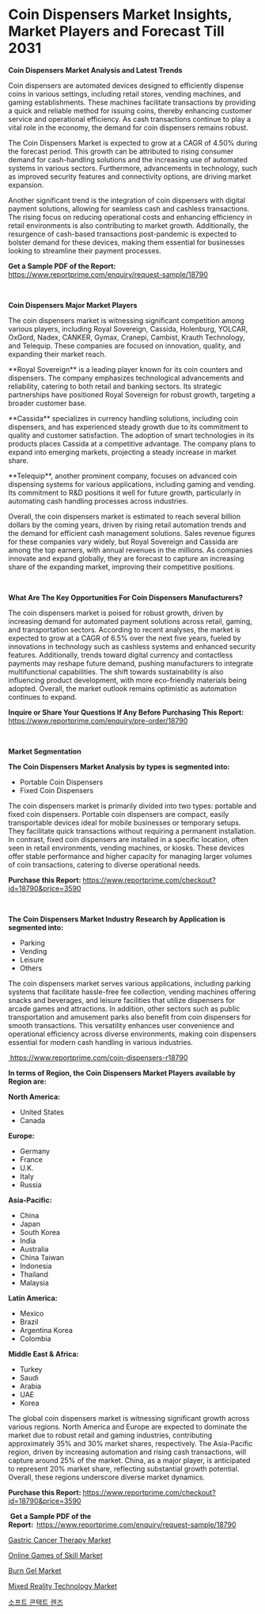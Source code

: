 <p><h1>Coin Dispensers Market Insights, Market Players and Forecast Till 2031</h1></p><p><strong>Coin Dispensers Market Analysis and Latest Trends</strong></p>
<p><p>Coin dispensers are automated devices designed to efficiently dispense coins in various settings, including retail stores, vending machines, and gaming establishments. These machines facilitate transactions by providing a quick and reliable method for issuing coins, thereby enhancing customer service and operational efficiency. As cash transactions continue to play a vital role in the economy, the demand for coin dispensers remains robust.</p><p>The Coin Dispensers Market is expected to grow at a CAGR of 4.50% during the forecast period. This growth can be attributed to rising consumer demand for cash-handling solutions and the increasing use of automated systems in various sectors. Furthermore, advancements in technology, such as improved security features and connectivity options, are driving market expansion. </p><p>Another significant trend is the integration of coin dispensers with digital payment solutions, allowing for seamless cash and cashless transactions. The rising focus on reducing operational costs and enhancing efficiency in retail environments is also contributing to market growth. Additionally, the resurgence of cash-based transactions post-pandemic is expected to bolster demand for these devices, making them essential for businesses looking to streamline their payment processes.</p></p>
<p><strong>Get a Sample PDF of the Report:&nbsp;</strong> <a href="https://www.reportprime.com/enquiry/request-sample/18790?utm_campaign=1103&utm_medium=2&utm_source=Github&utm_content=ia&utm_term=22112024&utm_id=coin-dispensers">https://www.reportprime.com/enquiry/request-sample/18790</a></p>
<p>&nbsp;</p>
<p><strong>Coin Dispensers Major Market Players</strong></p>
<p><p>The coin dispensers market is witnessing significant competition among various players, including Royal Sovereign, Cassida, Holenburg, YOLCAR, OxGord, Nadex, CANKER, Gymax, Cranepi, Cambist, Krauth Technology, and Telequip. These companies are focused on innovation, quality, and expanding their market reach.</p><p>**Royal Sovereign** is a leading player known for its coin counters and dispensers. The company emphasizes technological advancements and reliability, catering to both retail and banking sectors. Its strategic partnerships have positioned Royal Sovereign for robust growth, targeting a broader customer base.</p><p>**Cassida** specializes in currency handling solutions, including coin dispensers, and has experienced steady growth due to its commitment to quality and customer satisfaction. The adoption of smart technologies in its products places Cassida at a competitive advantage. The company plans to expand into emerging markets, projecting a steady increase in market share.</p><p>**Telequip**, another prominent company, focuses on advanced coin dispensing systems for various applications, including gaming and vending. Its commitment to R&D positions it well for future growth, particularly in automating cash handling processes across industries.</p><p>Overall, the coin dispensers market is estimated to reach several billion dollars by the coming years, driven by rising retail automation trends and the demand for efficient cash management solutions. Sales revenue figures for these companies vary widely, but Royal Sovereign and Cassida are among the top earners, with annual revenues in the millions. As companies innovate and expand globally, they are forecast to capture an increasing share of the expanding market, improving their competitive positions.</p></p>
<p>&nbsp;</p>
<p><strong>What Are The Key Opportunities For Coin Dispensers Manufacturers?</strong></p>
<p><p>The coin dispensers market is poised for robust growth, driven by increasing demand for automated payment solutions across retail, gaming, and transportation sectors. According to recent analyses, the market is expected to grow at a CAGR of 6.5% over the next five years, fueled by innovations in technology such as cashless systems and enhanced security features. Additionally, trends toward digital currency and contactless payments may reshape future demand, pushing manufacturers to integrate multifunctional capabilities. The shift towards sustainability is also influencing product development, with more eco-friendly materials being adopted. Overall, the market outlook remains optimistic as automation continues to expand.</p></p>
<p><strong>Inquire or Share Your Questions If Any Before Purchasing This Report:</strong> <a href="https://www.reportprime.com/enquiry/pre-order/18790?utm_campaign=1103&utm_medium=2&utm_source=Github&utm_content=ia&utm_term=22112024&utm_id=coin-dispensers">https://www.reportprime.com/enquiry/pre-order/18790</a></p>
<p>&nbsp;</p>
<p><strong>Market Segmentation</strong></p>
<p><strong>The Coin Dispensers Market Analysis by types is segmented into:</strong></p>
<p><ul><li>Portable Coin Dispensers</li><li>Fixed Coin Dispensers</li></ul></p>
<p><p>The coin dispensers market is primarily divided into two types: portable and fixed coin dispensers. Portable coin dispensers are compact, easily transportable devices ideal for mobile businesses or temporary setups. They facilitate quick transactions without requiring a permanent installation. In contrast, fixed coin dispensers are installed in a specific location, often seen in retail environments, vending machines, or kiosks. These devices offer stable performance and higher capacity for managing larger volumes of coin transactions, catering to diverse operational needs.</p></p>
<p><strong>Purchase this Report:&nbsp;</strong><a href="https://www.reportprime.com/checkout?id=18790&price=3590&utm_campaign=1103&utm_medium=2&utm_source=Github&utm_content=ia&utm_term=22112024&utm_id=coin-dispensers">https://www.reportprime.com/checkout?id=18790&price=3590</a></p>
<p>&nbsp;</p>
<p><strong>The Coin Dispensers Market Industry Research by Application is segmented into:</strong></p>
<p><ul><li>Parking</li><li>Vending</li><li>Leisure</li><li>Others</li></ul></p>
<p><p>The coin dispensers market serves various applications, including parking systems that facilitate hassle-free fee collection, vending machines offering snacks and beverages, and leisure facilities that utilize dispensers for arcade games and attractions. In addition, other sectors such as public transportation and amusement parks also benefit from coin dispensers for smooth transactions. This versatility enhances user convenience and operational efficiency across diverse environments, making coin dispensers essential for modern cash handling in various industries.</p></p>
<p><a href="https://www.reportprime.com/coin-dispensers-r18790?utm_campaign=1103&utm_medium=2&utm_source=Github&utm_content=ia&utm_term=22112024&utm_id=coin-dispensers">&nbsp;https://www.reportprime.com/coin-dispensers-r18790</a></p>
<p><strong>In terms of Region, the Coin Dispensers Market Players available by Region are:</strong></p>
<p>
    <p> <strong> North America: </strong>
        <ul>
            <li>United States</li>
            <li>Canada</li>
        </ul>
        </p> 
    <p> <strong> Europe: </strong>
        <ul>
            <li>Germany</li>
            <li>France</li>
            <li>U.K.</li>
            <li>Italy</li>
            <li>Russia</li>
        </ul>
        </p> 
    <p> <strong> Asia-Pacific: </strong>
        <ul>
            <li>China</li>
            <li>Japan</li>
            <li>South Korea</li>
            <li>India</li>
            <li>Australia</li>
            <li>China Taiwan</li>
            <li>Indonesia</li>
            <li>Thailand</li>
            <li>Malaysia</li>
        </ul>
        </p> 
    <p> <strong> Latin America: </strong>
        <ul>
            <li>Mexico</li>
            <li>Brazil</li>
            <li>Argentina Korea</li>
            <li>Colombia</li>
        </ul>
        </p> 
    <p> <strong> Middle East & Africa: </strong>
        <ul>
            <li>Turkey</li>
            <li>Saudi</li>
            <li>Arabia</li>
            <li>UAE</li>
            <li>Korea</li>
        </ul>
    </p>
    </p>
<p><p>The global coin dispensers market is witnessing significant growth across various regions. North America and Europe are expected to dominate the market due to robust retail and gaming industries, contributing approximately 35% and 30% market shares, respectively. The Asia-Pacific region, driven by increasing automation and rising cash transactions, will capture around 25% of the market. China, as a major player, is anticipated to represent 20% market share, reflecting substantial growth potential. Overall, these regions underscore diverse market dynamics.</p></p>
<p><strong>Purchase this Report: </strong><a href="https://www.reportprime.com/checkout?id=18790&price=3590&utm_campaign=1103&utm_medium=2&utm_source=Github&utm_content=ia&utm_term=22112024&utm_id=coin-dispensers">https://www.reportprime.com/checkout?id=18790&price=3590</a></p>
<p>&nbsp;<strong>Get a Sample PDF of the Report:&nbsp;&nbsp;</strong><a href="https://www.reportprime.com/enquiry/request-sample/18790?utm_campaign=1103&utm_medium=2&utm_source=Github&utm_content=ia&utm_term=22112024&utm_id=coin-dispensers">https://www.reportprime.com/enquiry/request-sample/18790</a></p>
<p><strong></strong></p>
<p><p><a href="https://issuu.com/reportprime-2/docs/gastric-cancer-therapy-market-size-_2bd54dc3f57409?utm_campaign=1103&utm_medium=2&utm_source=Github&utm_content=ia&utm_term=22112024&utm_id=coin-dispensers">Gastric Cancer Therapy Market</a></p><p><a href="https://www.linkedin.com/pulse/online-games-skill-research-study-market-outlook-regulatory-xdgje?utm_campaign=1103&utm_medium=2&utm_source=Github&utm_content=ia&utm_term=22112024&utm_id=coin-dispensers">Online Games of Skill Market</a></p><p><a href="https://issuu.com/reportprime-2/docs/burn-gel-market-size-2030.pptx_b8eb8d31743ccc?utm_campaign=1103&utm_medium=2&utm_source=Github&utm_content=ia&utm_term=22112024&utm_id=coin-dispensers">Burn Gel Market</a></p><p><a href="https://www.linkedin.com/pulse/mixed-reality-technology-market-size-analysis-2024-2031-wgsre?utm_campaign=1103&utm_medium=2&utm_source=Github&utm_content=ia&utm_term=22112024&utm_id=coin-dispensers">Mixed Reality Technology Market</a></p><p><a href="https://github.com/sougarounis/Market-Research-Report-List-6/blob/main/256257025006.md?utm_campaign=1103&utm_medium=2&utm_source=Github&utm_content=ia&utm_term=22112024&utm_id=coin-dispensers">소프트 콘택트 렌즈</a></p></p>